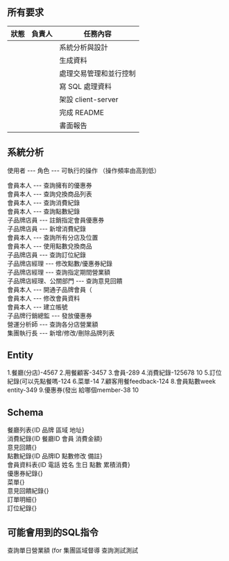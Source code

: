 ## 所有要求
| 狀態 | 負責人 | 任務內容                   |
|------|--------|----------------------------|
|      |        | 系統分析與設計             |
|      |        | 生成資料                   |
|      |        | 處理交易管理和並行控制     |
|      |        | 寫 SQL 處理資料            |
|      |        | 架設 client-server         |
|      |        | 完成 README                |
|      |        | 書面報告                   |


## 系統分析

使用者 --- 角色 --- 可執行的操作  （操作頻率由高到低）   

會員本人 --- 查詢擁有的優惠券   
會員本人 --- 查詢兌換商品列表   
會員本人 --- 查詢消費紀錄   
會員本人 --- 查詢點數紀錄   
子品牌店員 --- 註銷指定會員優惠券   
子品牌店員 --- 新增消費紀錄   
會員本人 --- 查詢所有分店及位置   
會員本人 --- 使用點數兌換商品  
子品牌店員 --- 查詢訂位紀錄   
子品牌店經理 --- 修改點數/優惠券紀錄   
子品牌店經理 --- 查詢指定期間營業額   
子品牌店經理、公關部門 --- 查詢意見回饋   
會員本人 --- 開通子品牌會員（   
會員本人 --- 修改會員資料   
會員本人 --- 建立帳號  
子品牌行銷總監 --- 發放優惠券   
營運分析師 --- 查詢各分店營業額   
集團執行長 --- 新增/修改/刪除品牌列表   

## Entity
1.餐廳(分店)-4567
2.用餐顧客-3457
3.會員-289
4.消費紀錄-125678 10
5.訂位紀錄(可以先點餐嗎-124
6.菜單-14
7.顧客用餐feedback-124
8.會員點數week entity-349
9.優惠券(發出 給哪個member-38 10


## Schema
餐廳列表{ID 品牌 區域 地址}   
消費紀錄{ID 餐廳ID 會員 消費金額}   
意見回饋{}   
點數紀錄{ID 品牌ID 點數修改 備註}   
會員資料表{ID 電話 姓名 生日 點數 累積消費}   
優惠券紀錄{}   
菜單{}   
意見回饋紀錄{}   
訂單明細{}   
訂位紀錄{}   


## 可能會用到的SQL指令
查詢單日營業額 (for 集團區域督導
查詢測試測試
